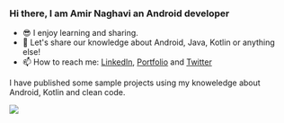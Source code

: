<!-- <img src="https://github.com/amircoder/amircoder/blob/main/header.png?raw=true" height=180px width=864px> -->

<!-- <img align="right" src="https://github.com/amircoder/amircoder/blob/main/right.png?raw=true" width=450px/> -->

### Hi there, I am Amir Naghavi an Android developer <!--👋-->

<!--- 🤓 I am not a Nerd!-->
- 😎 I enjoy learning and sharing.
- 💬 Let's share our knowledge about Android, Java, Kotlin or anything else!
- 📫 How to reach me: <a href="https://www.linkedin.com/in/amir-naghavi-b45a6390">LinkedIn</a>, <a href="http://multi-thread.com/">Portfolio</a> and <a href="https://twitter.com/AmirNaghavi4">Twitter</a>

I have published some sample projects using my knoweledge about Android, Kotlin and clean code.

<a href="https://github.com/amircoder">
  <img align="left" src="https://github-readme-stats.vercel.app/api/top-langs/?username=amircoder&theme=dracula&hide=css&mode=compact" />

<!--   <img  src="https://github-readme-stats.vercel.app/api?username=amircoder&show_icons=true&theme=dracula" />
</a> -->


<!--
**amircoder/amircoder** is a ✨ _special_ ✨ repository because its `README.md` (this file) appears on your GitHub profile.

Here are some ideas to get you started:

- 🔭 I’m currently working on ...
- 🌱 I’m currently learning ...
- 👯 I’m looking to collaborate on ...
- 🤔 I’m looking for help with ...
- 💬 Ask me about ...
- 📫 How to reach me: ...
- 😄 Pronouns: ...
- ⚡ Fun fact: ...
-->
